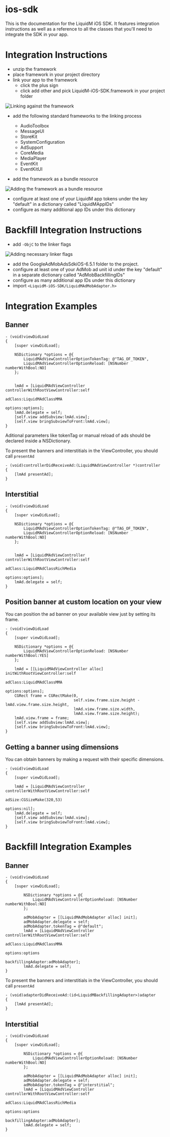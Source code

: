 ios-sdk
=======

This is the documentation for the LiquidM iOS SDK. It features integration
instructions as well as a reference to all the classes that you'll need to
integrate the SDK in your app.


Integration Instructions
========================

- unzip the framework
- place framework in your project directory
- link your app to the framework
    - click the plus sign
    - click add other and pick LiquidM-iOS-SDK.framework in your project folder

![Linking against the framework](docs/images/tutorial/1-link-framework.png)

- add the following standard frameworks to the linking process
	- AudioToolbox
	- MessageUI
	- StoreKit
	- SystemConfiguration
	- AdSupport
	- CoreMedia
	- MediaPlayer
	- EventKit
	- EventKitUI


- add the framework as a bundle resource

![Adding the framework as a bundle resource](docs/images/tutorial/3-bundle-resources.png)

- configure at least one of your LiquidM app tokens under the key "default" in a dictionary called "LiquidMAppIDs"
- configure as many additional app IDs under this dictionary

Backfill Integration Instructions
=================================

- add `-ObjC` to the linker flags

![Adding necessary linker flags](docs/images/tutorial/2-add-linker-flags.png)

- add the GoogleAdMobAdsSdkiOS-6.5.1 folder to the project.
- configure at least one of your AdMob ad unit id under the key "default" in a separate dictionary called "AdMobBackfillingIDs"
- configure as many additional app IDs under this dictionary
- import `<LiquidM-iOS-SDK/LiquidMAdMobAdapter.h>`


Integration Examples
===================

Banner
------

	- (void)viewDidLoad
	{
		[super viewDidLoad];

		NSDictionary *options = @{
        	LiquidMAdViewControllerOptionTokenTag: @"TAG_OF_TOKEN",
        	LiquidMAdViewControllerOptionReload: [NSNumber numberWithBool:NO]
    	};


		lmAd = [LiquidMAdViewController controllerWithRootViewController:self
                                                             adClass:LiquidMAdClassMMA
                                                            options:options];
        lmAd.delegate = self;                                                    
		[self.view addSubview:lmAd.view];
		[self.view bringSubviewToFront:lmAd.view];
	}

Aditional parameters like tokenTag or  manual reload of ads should be declared inside a NSDictionary.

To present the banners and interstitials in the ViewController, you should call `presentAd`

	- (void)controllerDidReceiveAd:(LiquidMAdViewController *)controller
	{
    	[lmAd presentAd];
	}

Interstitial
------------

	- (void)viewDidLoad
	{
		[super viewDidLoad];

		NSDictionary *options = @{
        	LiquidMAdViewControllerOptionTokenTag: @"TAG_OF_TOKEN",
        	LiquidMAdViewControllerOptionReload: [NSNumber numberWithBool:NO]
    	};


		lmAd = [LiquidMAdViewController controllerWithRootViewController:self
                                                             adClass:LiquidMAdClassRichMedia
                                                            options:options];
        lmAd.delegate = self;                                                 
	}


Position banner at custom location on your view
-----------------------------------------------

You can position the ad banner on your available view just by setting its frame.

	- (void)viewDidLoad
	{
		[super viewDidLoad];

		NSDictionary *options = @{
        	LiquidMAdViewControllerOptionReload: [NSNumber numberWithBool:YES]
    	};

		lmAd = [[LiquidMAdViewController alloc] initWithRootViewController:self
																	   adClass:LiquidMAdClassMMA
																	   options:options];
		CGRect frame = CGRectMake(0,
								  self.view.frame.size.height - lmAd.view.frame.size.height,
								  lmAd.view.frame.size.width,
								  lmAd.view.frame.size.height);
		lmAd.view.frame = frame;
		[self.view addSubview:lmAd.view];
		[self.view bringSubviewToFront:lmAd.view];
	}


Getting a banner using dimensions
---------------------------------

You can obtain banners by making a request with their specific dimensions.

	- (void)viewDidLoad
	{
		[super viewDidLoad];

		lmAd = [LiquidMAdViewController controllerWithRootViewController:self
                                                                  adSize:CGSizeMake(320,53)
                                                                 options:nil];
        lmAd.delegate = self;
		[self.view addSubview:lmAd.view];
		[self.view bringSubviewToFront:lmAd.view];
	}


Backfill Integration Examples
=============================

Banner
------

	- (void)viewDidLoad
	{
    	[super viewDidLoad];

        	NSDictionary *options = @{
            	LiquidMAdViewControllerOptionReload: [NSNumber numberWithBool:NO]
        	};
        
        	adMobAdapter = [[LiquidMAdMobAdapter alloc] init];
        	adMobAdapter.delegate = self;
        	adMobAdapter.tokenTag = @"default";
        	lmAd = [LiquidMAdViewController controllerWithRootViewController:self
                                                                 	 adClass:LiquidMAdClassMMA
                                                                	 options:options
                                                      	  backfillingAdapter:adMobAdapter];
        	lmAd.delegate = self;
	}

To present the banners and interstitials in the ViewController, you should call `presentAd`

	- (void)adapterDidReceiveAd:(id<LiquidMBackfillingAdapter>)adapter
	{
    	[lmAd presentAd];
	}

Interstitial
------------

	- (void)viewDidLoad
	{
    	[super viewDidLoad];

        	NSDictionary *options = @{
            	LiquidMAdViewControllerOptionReload: [NSNumber numberWithBool:NO]
        	};
        
        	adMobAdapter = [[LiquidMAdMobAdapter alloc] init];
        	adMobAdapter.delegate = self;
        	adMobAdapter.tokenTag = @"interstitial";
        	lmAd = [LiquidMAdViewController controllerWithRootViewController:self
                                                                 	 adClass:LiquidMAdClassRichMedia
                                                                  	 options:options
                                                      	  backfillingAdapter:adMobAdapter];
        	lmAd.delegate = self;
	}